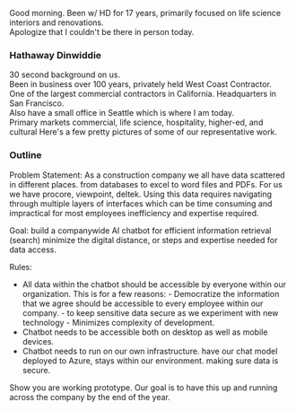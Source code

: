 
Good morning.
Been w/ HD for 17 years, primarily focused on life science interiors and renovations.  
Apologize that I couldn't be there in person today.
### Hathaway Dinwiddie
30 second background on us.  
Been in business over 100 years, privately held
West Coast Contractor.  
One of the largest commercial contractors in California.  Headquarters in San Francisco.  
Also have a small office in Seattle which is where I am today.  
Primary markets commercial, life science, hospitality, higher-ed, and cultural
Here's a few pretty pictures of some of our representative work.

### Outline
Problem Statement:
As a construction company we all have data scattered in different places. from databases to excel to word files and PDFs. For us we have procore, viewpoint, deltek. 
Using this data requires navigating through multiple layers of interfaces
which can be time consuming and impractical for most employees
inefficiency and expertise required.

Goal:
build a companywide AI chatbot for efficient information retrieval (search)
minimize the digital distance, or steps and expertise needed for data access.

Rules:
- All data within the chatbot should be accessible by everyone within our organization.  This is for a few reasons:
		- Democratize the information that we agree should be accessible to every employee within our company.
		- to keep sensitive data secure as we experiment with new technology
		- Minimizes complexity of development.  
- Chatbot needs to be accessible both on desktop as well as mobile devices.  
- Chatbot needs to run on our own infrastructure. have our chat model deployed to Azure, stays within our environment.  making sure data is secure.

Show you are working prototype.  Our goal is to have this up and running across the company by the end of the year.  





